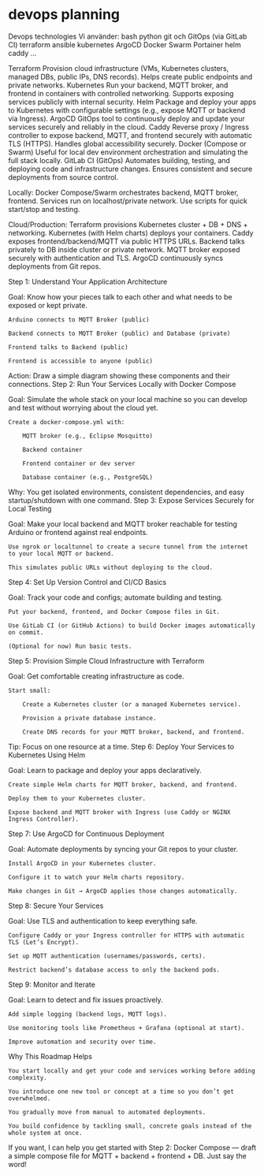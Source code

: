 # devops planning
Devops technologies
Vi använder:
bash
python
git och GitOps (via GitLab CI)
terraform
ansible
kubernetes
ArgoCD
Docker Swarm
Portainer
helm
caddy
...


Terraform	Provision cloud infrastructure (VMs, Kubernetes clusters, managed DBs, public IPs, DNS records). Helps create public endpoints and private networks.
Kubernetes	Run your backend, MQTT broker, and frontend in containers with controlled networking. Supports exposing services publicly with internal security.
Helm	Package and deploy your apps to Kubernetes with configurable settings (e.g., expose MQTT or backend via Ingress).
ArgoCD	GitOps tool to continuously deploy and update your services securely and reliably in the cloud.
Caddy	Reverse proxy / Ingress controller to expose backend, MQTT, and frontend securely with automatic TLS (HTTPS). Handles global accessibility securely.
Docker (Compose or Swarm)	Useful for local dev environment orchestration and simulating the full stack locally.
GitLab CI (GitOps)	Automates building, testing, and deploying code and infrastructure changes. Ensures consistent and secure deployments from source control.

Locally:
Docker Compose/Swarm orchestrates backend, MQTT broker, frontend.
Services run on localhost/private network.
Use scripts for quick start/stop and testing.

Cloud/Production:
Terraform provisions Kubernetes cluster + DB + DNS + networking.
Kubernetes (with Helm charts) deploys your containers.
Caddy exposes frontend/backend/MQTT via public HTTPS URLs.
Backend talks privately to DB inside cluster or private network.
MQTT broker exposed securely with authentication and TLS.
ArgoCD continuously syncs deployments from Git repos.




Step 1: Understand Your Application Architecture

Goal: Know how your pieces talk to each other and what needs to be exposed or kept private.

    Arduino connects to MQTT Broker (public)

    Backend connects to MQTT Broker (public) and Database (private)

    Frontend talks to Backend (public)

    Frontend is accessible to anyone (public)

Action: Draw a simple diagram showing these components and their connections.
Step 2: Run Your Services Locally with Docker Compose

Goal: Simulate the whole stack on your local machine so you can develop and test without worrying about the cloud yet.

    Create a docker-compose.yml with:

        MQTT broker (e.g., Eclipse Mosquitto)

        Backend container

        Frontend container or dev server

        Database container (e.g., PostgreSQL)

Why:
You get isolated environments, consistent dependencies, and easy startup/shutdown with one command.
Step 3: Expose Services Securely for Local Testing

Goal: Make your local backend and MQTT broker reachable for testing Arduino or frontend against real endpoints.

    Use ngrok or localtunnel to create a secure tunnel from the internet to your local MQTT or backend.

    This simulates public URLs without deploying to the cloud.

Step 4: Set Up Version Control and CI/CD Basics

Goal: Track your code and configs; automate building and testing.

    Put your backend, frontend, and Docker Compose files in Git.

    Use GitLab CI (or GitHub Actions) to build Docker images automatically on commit.

    (Optional for now) Run basic tests.

Step 5: Provision Simple Cloud Infrastructure with Terraform

Goal: Get comfortable creating infrastructure as code.

    Start small:

        Create a Kubernetes cluster (or a managed Kubernetes service).

        Provision a private database instance.

        Create DNS records for your MQTT broker, backend, and frontend.

Tip: Focus on one resource at a time.
Step 6: Deploy Your Services to Kubernetes Using Helm

Goal: Learn to package and deploy your apps declaratively.

    Create simple Helm charts for MQTT broker, backend, and frontend.

    Deploy them to your Kubernetes cluster.

    Expose backend and MQTT broker with Ingress (use Caddy or NGINX Ingress Controller).

Step 7: Use ArgoCD for Continuous Deployment

Goal: Automate deployments by syncing your Git repos to your cluster.

    Install ArgoCD in your Kubernetes cluster.

    Configure it to watch your Helm charts repository.

    Make changes in Git → ArgoCD applies those changes automatically.

Step 8: Secure Your Services

Goal: Use TLS and authentication to keep everything safe.

    Configure Caddy or your Ingress controller for HTTPS with automatic TLS (Let’s Encrypt).

    Set up MQTT authentication (usernames/passwords, certs).

    Restrict backend’s database access to only the backend pods.

Step 9: Monitor and Iterate

Goal: Learn to detect and fix issues proactively.

    Add simple logging (backend logs, MQTT logs).

    Use monitoring tools like Prometheus + Grafana (optional at start).

    Improve automation and security over time.

Why This Roadmap Helps

    You start locally and get your code and services working before adding complexity.

    You introduce one new tool or concept at a time so you don’t get overwhelmed.

    You gradually move from manual to automated deployments.

    You build confidence by tackling small, concrete goals instead of the whole system at once.

If you want, I can help you get started with Step 2: Docker Compose — draft a simple compose file for MQTT + backend + frontend + DB. Just say the word!